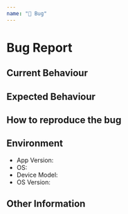 ```yaml
---
name: "🐛 Bug"
---
```


# Bug Report

## Current Behaviour

<!-- What is the current behaviour -->

## Expected Behaviour

<!-- What is the expected behaviour -->

## How to reproduce the bug

<!-- Write down the steps required to reproduce this bug 

- [ ] step 1
- [ ] step 2
- [ ] step 3

-->

## Environment

<!-- What environment did this bug occur in -->

- App Version: <!-- 0.1.0 -->
- OS: <!-- Android -->
- Device Model:  <!-- Google Pixel -->
- OS Version:  <!-- 9.1.0 Oreo -->

## Other Information

<!-- Other useful information such as screen shots, stack traces, stackoverflow posts etc -->
